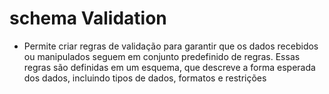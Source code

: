 # schema Validation

- Permite criar regras de validação para garantir que os dados recebidos ou manipulados seguem em conjunto predefinido de regras. Essas regras são definidas em um esquema, que descreve a forma esperada dos dados, incluindo tipos de dados, formatos e restrições